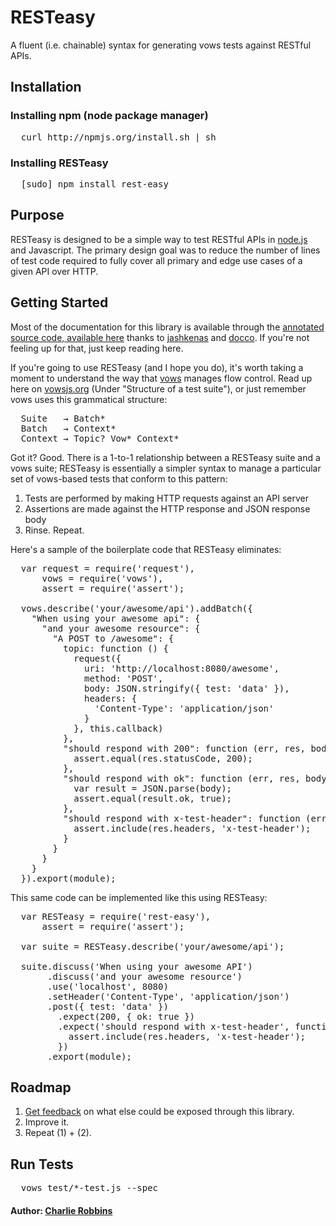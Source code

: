 # RESTeasy

A fluent (i.e. chainable) syntax for generating vows tests against RESTful APIs.

## Installation

### Installing npm (node package manager)
<pre>
  curl http://npmjs.org/install.sh | sh
</pre>

### Installing RESTeasy
<pre>
  [sudo] npm install rest-easy
</pre>

## Purpose
RESTeasy is designed to be a simple way to test RESTful APIs in [node.js][0] and Javascript. The primary design goal was to reduce the number of lines of test code required to fully cover all primary and edge use cases of a given API over HTTP. 

## Getting Started
Most of the documentation for this library is available through the [annotated source code, available here][1] thanks to [jashkenas][2] and [docco][3]. If you're not feeling up for that, just keep reading here. 

If you're going to use RESTeasy (and I hope you do), it's worth taking a moment to understand the way that [vows][4] manages flow control. Read up here on [vowsjs.org][4] (Under "Structure of a test suite"), or just remember vows uses this grammatical structure:

<pre>
  Suite   → Batch*
  Batch   → Context*
  Context → Topic? Vow* Context*
</pre> 

Got it? Good. There is a 1-to-1 relationship between a RESTeasy suite and a vows suite; RESTeasy is essentially a simpler syntax to manage a particular set of vows-based tests that conform to this pattern:

1. Tests are performed by making HTTP requests against an API server
2. Assertions are made against the HTTP response and JSON response body
3. Rinse. Repeat.

Here's a sample of the boilerplate code that RESTeasy eliminates:

<pre>
  var request = require('request'),
      vows = require('vows'),
      assert = require('assert');
  
  vows.describe('your/awesome/api').addBatch({
    "When using your awesome api": {
      "and your awesome resource": {
        "A POST to /awesome": {
          topic: function () {
            request({
              uri: 'http://localhost:8080/awesome',
              method: 'POST',
              body: JSON.stringify({ test: 'data' }),
              headers: {
                'Content-Type': 'application/json'
              }
            }, this.callback)
          },
          "should respond with 200": function (err, res, body) {
            assert.equal(res.statusCode, 200);
          },
          "should respond with ok": function (err, res, body) {
            var result = JSON.parse(body);
            assert.equal(result.ok, true);
          },
          "should respond with x-test-header": function (err, res, body) {
            assert.include(res.headers, 'x-test-header');
          }
        }
      }
    }
  }).export(module);
</pre>

This same code can be implemented like this using RESTeasy:

<pre>
  var RESTeasy = require('rest-easy'),
      assert = require('assert');
      
  var suite = RESTeasy.describe('your/awesome/api');
  
  suite.discuss('When using your awesome API')
       .discuss('and your awesome resource')
       .use('localhost', 8080)
       .setHeader('Content-Type', 'application/json')
       .post({ test: 'data' })
         .expect(200, { ok: true })
         .expect('should respond with x-test-header', function (err, res, body) {
           assert.include(res.headers, 'x-test-header');
         })
       .export(module);
</pre>

## Roadmap

1. [Get feedback][5] on what else could be exposed through this library.
2. Improve it.
3. Repeat (1) + (2).

## Run Tests
<pre>
  vows test/*-test.js --spec
</pre>

#### Author: [Charlie Robbins](http://nodejitsu.com)

[0]: http://nodejs.org
[1]: http://indexzero.github.com/rest-easy
[2]: http://github.com/jashkenas
[3]: http://github.com/jashkenas/docco
[4]: http://vowsjs.org
[5]: http://github.com/indexzero/rest-easy/issues
